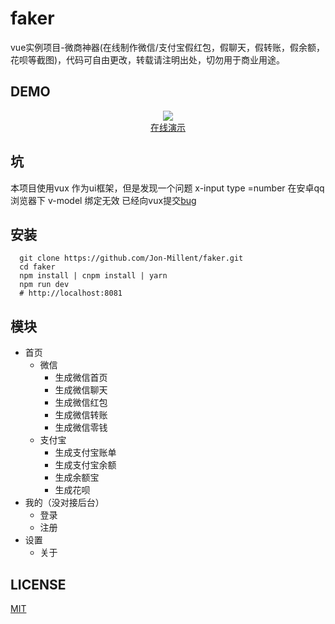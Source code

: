 # faker
vue实例项目-微商神器(在线制作微信/支付宝假红包，假聊天，假转账，假余额，花呗等截图)，代码可自由更改，转载请注明出处，切勿用于商业用途。



## DEMO
<div align="center">
  <img src="https://qr.api.cli.im/qr?data=http%253A%252F%252Fshow.thisummer.com%252Fhongbao&level=H&transparent=false&bgcolor=%23ffffff&forecolor=%23000000&blockpixel=12&marginblock=1&logourl=&size=280&kid=cliim&key=dfd6e8c41af9fd51ae94e79a36319172">

</div>
<div align="center">
  <a href="http://show.thisummer.com/hongbao">在线演示</a>
</div>  

## 坑
本项目使用vux 作为ui框架，但是发现一个问题 x-input type =number 在安卓qq浏览器下 v-model 绑定无效 已经向vux提交<a href="https://github.com/airyland/vux/issues/2960">bug</a>

## 安装
```
  git clone https://github.com/Jon-Millent/faker.git
  cd faker
  npm install | cnpm install | yarn
  npm run dev
  # http://localhost:8081
```
## 模块
* 首页
  * 微信
    * 生成微信首页
    * 生成微信聊天
    * 生成微信红包
    * 生成微信转账
    * 生成微信零钱
  * 支付宝
    * 生成支付宝账单
    * 生成支付宝余额
    * 生成余额宝
    * 生成花呗
* 我的（没对接后台）
  * 登录
  * 注册
* 设置
  * 关于
  


## LICENSE
<a href="http://opensource.org/licenses/MIT">MIT</a>
